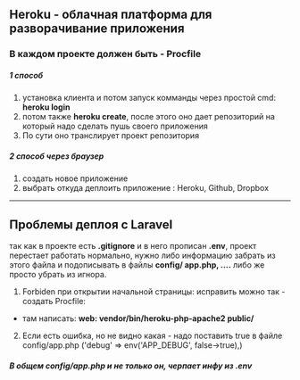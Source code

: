 ## Heroku - облачная платформа для разворачивание приложения
### В каждом проекте должен быть - Procfile
##### 1 способ
1. установка клиента и потом запуск комманды через простой cmd: **heroku login**
2. потом также **heroku create**, после этого оно дает репозиторий на который надо сделать пушь своего приложения
3. По сути оно транслирует проект репозитория 

##### 2 способ через браузер 
1. создать новое приложение
2. выбрать откуда деплоить приложение : Heroku, Github, Dropbox

---


## Проблемы деплоя с Laravel
так как в проекте есть **.gitignore** и в него прописан **.env**, проект перестает работать нормально, нужно либо информацию забрать из этого файла и подописывать в файлы  **config/ app.php, ....** либо же просто убрать из игнора.
1. Forbiden при открытии начальной страницы: исправить можно так - создать Procfile:
 - там написать: **web: vendor/bin/heroku-php-apache2 public/**
2. Если есть ошибка, но не видно какая - надо поставить true в файле config/app.php ('debug' => env('APP_DEBUG', false->true),) 
##### В общем config/app.php и не только он, черпает инфу из .env

